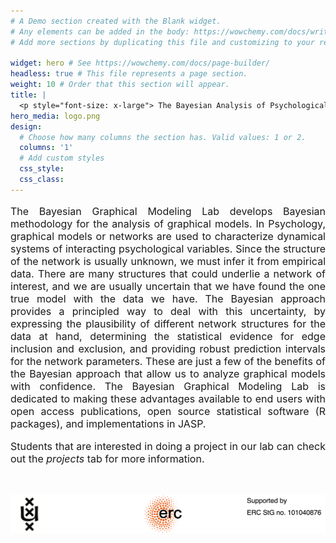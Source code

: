 ```yaml
---
# A Demo section created with the Blank widget.
# Any elements can be added in the body: https://wowchemy.com/docs/writing-markdown-latex/
# Add more sections by duplicating this file and customizing to your requirements.

widget: hero # See https://wowchemy.com/docs/page-builder/
headless: true # This file represents a page section.
weight: 10 # Order that this section will appear.
title: |
  <p style="font-size: x-large"> The Bayesian Analysis of Psychological Networks</p>
hero_media: logo.png
design:
  # Choose how many columns the section has. Valid values: 1 or 2.
  columns: '1'
  # Add custom styles
  css_style:
  css_class:
---
```


<p style="font-size:medium;text-align:justify">The Bayesian Graphical Modeling Lab develops Bayesian methodology for the analysis of graphical models. In Psychology, graphical models or networks are used to characterize dynamical systems of interacting psychological variables. Since the structure of the network is usually unknown, we must infer it from empirical data. There are many structures that could underlie a network of interest, and we are usually uncertain that we have found the one true model with the data we have. The Bayesian approach provides a principled way to deal with this uncertainty, by expressing the plausibility of different network structures for the data at hand, determining the statistical evidence for edge inclusion and exclusion, and providing robust prediction intervals for the network parameters. These are just a few of the benefits of the Bayesian approach that allow us to analyze graphical models with confidence. The Bayesian Graphical Modeling Lab is dedicated to making these advantages available to end users with open access publications, open source statistical software (R packages), and implementations in JASP.</p>


<p style="font-size:medium;text-align:justify">Students that are interested in doing a project in our lab can check out the <em>projects</em> tab for more information.</p>
<br>

![Image](support.png)
